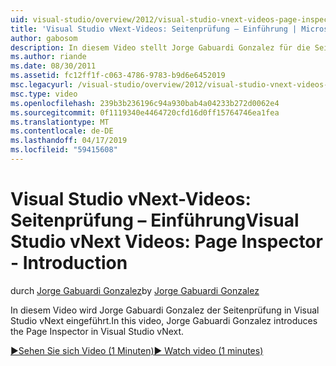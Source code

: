 ```yaml
---
uid: visual-studio/overview/2012/visual-studio-vnext-videos-page-inspector-introduction
title: 'Visual Studio vNext-Videos: Seitenprüfung – Einführung | Microsoft-Dokumentation'
author: gabosom
description: In diesem Video stellt Jorge Gabuardi Gonzalez für die Seitenprüfung in Visual Studio vNext
ms.author: riande
ms.date: 08/30/2011
ms.assetid: fc12ff1f-c063-4786-9783-b9d6e6452019
msc.legacyurl: /visual-studio/overview/2012/visual-studio-vnext-videos-page-inspector-introduction
msc.type: video
ms.openlocfilehash: 239b3b236196c94a930bab4a04233b272d0062e4
ms.sourcegitcommit: 0f1119340e4464720cfd16d0ff15764746ea1fea
ms.translationtype: MT
ms.contentlocale: de-DE
ms.lasthandoff: 04/17/2019
ms.locfileid: "59415608"
---
```

# <a name="visual-studio-vnext-videos-page-inspector---introduction"></a><span data-ttu-id="5ce5b-103">Visual Studio vNext-Videos: Seitenprüfung – Einführung</span><span class="sxs-lookup"><span data-stu-id="5ce5b-103">Visual Studio vNext Videos: Page Inspector - Introduction</span></span>

<span data-ttu-id="5ce5b-104">durch [Jorge Gabuardi Gonzalez](https://github.com/gabosom)</span><span class="sxs-lookup"><span data-stu-id="5ce5b-104">by [Jorge Gabuardi Gonzalez](https://github.com/gabosom)</span></span>

<span data-ttu-id="5ce5b-105">In diesem Video wird Jorge Gabuardi Gonzalez der Seitenprüfung in Visual Studio vNext eingeführt.</span><span class="sxs-lookup"><span data-stu-id="5ce5b-105">In this video, Jorge Gabuardi Gonzalez introduces the Page Inspector in Visual Studio vNext.</span></span>

[<span data-ttu-id="5ce5b-106">&#9654;Sehen Sie sich Video (1 Minuten)</span><span class="sxs-lookup"><span data-stu-id="5ce5b-106">&#9654; Watch video (1 minutes)</span></span>](https://channel9.msdn.com/Blogs/ASP-NET-Site-Videos/visual-studio-vnext-videos-page-inspector-introduction)
